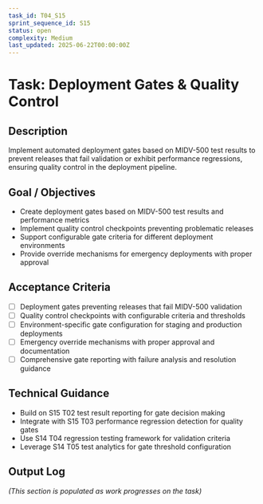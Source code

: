 ```yaml
---
task_id: T04_S15
sprint_sequence_id: S15
status: open
complexity: Medium
last_updated: 2025-06-22T00:00:00Z
---
```


# Task: Deployment Gates & Quality Control

## Description
Implement automated deployment gates based on MIDV-500 test results to prevent releases that fail validation or exhibit performance regressions, ensuring quality control in the deployment pipeline.

## Goal / Objectives
- Create deployment gates based on MIDV-500 test results and performance metrics
- Implement quality control checkpoints preventing problematic releases
- Support configurable gate criteria for different deployment environments
- Provide override mechanisms for emergency deployments with proper approval

## Acceptance Criteria
- [ ] Deployment gates preventing releases that fail MIDV-500 validation
- [ ] Quality control checkpoints with configurable criteria and thresholds
- [ ] Environment-specific gate configuration for staging and production deployments
- [ ] Emergency override mechanisms with proper approval and documentation
- [ ] Comprehensive gate reporting with failure analysis and resolution guidance

## Technical Guidance
- Build on S15 T02 test result reporting for gate decision making
- Integrate with S15 T03 performance regression detection for quality gates
- Use S14 T04 regression testing framework for validation criteria
- Leverage S14 T05 test analytics for gate threshold configuration

## Output Log
*(This section is populated as work progresses on the task)*